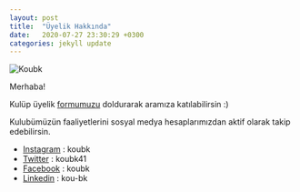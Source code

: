 ```yaml
---
layout: post
title:  "Üyelik Hakkında"
date:   2020-07-27 23:30:29 +0300
categories: jekyll update
---
```


![Koubk](https://scontent.fsaw1-5.fna.fbcdn.net/v/t1.0-9/75610743_10156469569216990_6217958380737134592_n.png?_nc_cat=103&_nc_sid=dd9801&_nc_ohc=zZd3X-EUPCQAX927Z3f&_nc_ht=scontent.fsaw1-5.fna&oh=4200901494e7ea9f8f6b542b7f05775d&oe=5F457FA3)

Merhaba!

Kulüp üyelik [formumuzu](https://docs.google.com/forms/d/e/1FAIpQLScJMzhL_xcn4I4S8iwcc8WEM-DaPEMSefZ_6XyAaDoXX-EBfg/closedform) doldurarak aramıza katılabilirsin :)

Kulubümüzün faaliyetlerini sosyal medya hesaplarımızdan aktif olarak takip edebilirsin. 

 -  [Instagram](https://www.instagram.com/) : koubk
 -  [Twitter](https://twitter.com/koubk41/) : koubk41
 -  [Facebook](https://www.facebook.com/koubk/) : koubk
 -  [Linkedin](https://www.linkedin.com/company/kou-bk/) : kou-bk

